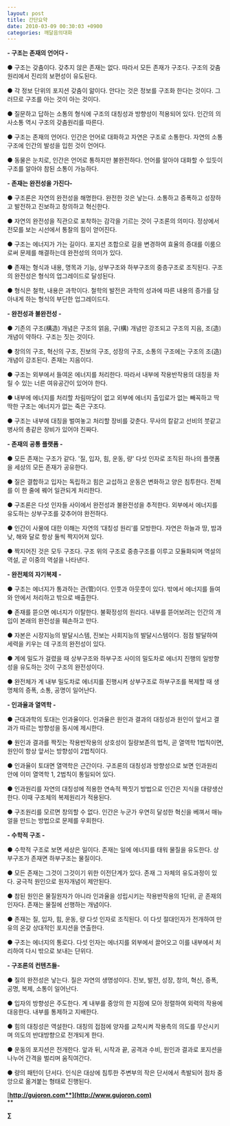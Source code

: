 ```yaml
---
layout: post
title: 간단요약
date: 2010-03-09 00:30:03 +0900
categories: 깨달음의대화
---
```

**- 구조는 존재의 언어다 -**



● 구조는 갖춤이다. 갖추지 않은 존재는 없다. 따라서 모든 존재가 구조다. 구조의 갖춤원리에서 진리의 보편성이 유도된다.



● 각 정보 단위의 포지션 갖춤이 앎이다. 안다는 것은 정보를 구조화 한다는 것이다. 그러므로 구조를 아는 것이 아는 것이다. 



● 질문하고 답하는 소통의 형식에 구조의 대칭성과 방향성이 적용되어 있다. 인간의 의사소통 역시 구조의 갖춤원리를 따른다.



● 구조는 존재의 언어다. 인간은 언어로 대화하고 자연은 구조로 소통한다. 자연의 소통구조에 인간의 발성을 입힌 것이 언어다. 



● 동물은 눈치로, 인간은 언어로 통하지만 불완전하다. 언어를 알아야 대화할 수 있듯이 구조를 알아야 참된 소통이 가능하다. 







**- 존재는 완전성을 가진다-**



● 구조론은 자연의 완전성을 해명한다. 완전한 것은 낳는다. 소통하고 증폭하고 성장하고 발전하고 진보하고 창의하고 혁신한다.



● 자연의 완전성을 직관으로 포착하는 감각을 기르는 것이 구조론의 의미다. 정상에서 전모를 보는 시선에서 통찰의 힘이 얻어진다.



● 구조는 에너지가 가는 길이다. 포지션 조합으로 길을 변경하여 효율의 증대를 이룸으로써 문제를 해결하는데 완전성의 의미가 있다.



● 존재는 형식과 내용, 명목과 기능, 상부구조와 하부구조의 중층구조로 조직된다. 구조의 완전성은 형식의 업그레이드로 달성된다. 



● 형식은 철학, 내용은 과학이다. 철학의 발전은 과학의 성과에 따른 내용의 증가를 담아내게 하는 형식의 부단한 업그레이드다. 







**- 완전성과 불완전성 -**



● 기존의 구조(構造) 개념은 구조의 얽음, 구(構) 개념만 강조되고 구조의 지음, 조(造) 개념이 약하다. 구조는 짓는 것이다.



● 창의의 구조, 혁신의 구조, 진보의 구조, 성장의 구조, 소통의 구조에는 구조의 조(造) 개념이 강조된다. 존재는 지음이다.



● 구조는 외부에서 들여온 에너지를 처리한다. 따라서 내부에 작용반작용의 대칭을 차릴 수 있는 너른 여유공간이 있어야 한다. 



● 내부에 에너지를 처리할 차림마당이 없고 외부에 에너지 출입로가 없는 빼꼭하고 딱딱한 구조는 에너지가 없는 죽은 구조다.



● 구조는 내부에 대칭을 벌여놓고 처리할 장비를 갖춘다. 무사의 칼같고 선비의 붓같고 병사의 총같은 장비가 있어야 진짜다.







**- 존재의 공통 플랫폼 -**



● 모든 존재는 구조가 같다. '질, 입자, 힘, 운동, 량' 다섯 인자로 조직된 하나의 플랫폼을 세상의 모든 존재가 공유한다.



● 질은 결합하고 입자는 독립하고 힘은 교섭하고 운동은 변화하고 양은 침투한다. 전체를 이 한 줄에 꿰어 일관되게 처리한다.



● 구조론은 다섯 인자들 사이에서 완전성과 불완전성을 추적한다. 외부에서 에너지를 유도하는 상부구조를 갖추어야 완전하다.



● 인간이 사물에 대한 이해는 자연의 ‘대칭성 원리’를 모방한다. 자연은 하늘과 땅, 밤과 낮, 해와 달로 항상 둘씩 짝지어져 있다.



● 짝지어진 것은 모두 구조다. 구조 위의 구조로 중층구조를 이루고 모듈화되며 역설의 역설, 곧 이중의 역설을 나타낸다. 







**- 완전체의 자기복제 -**



● 구조는 에너지가 통과하는 관(管)이다. 인풋과 아웃풋이 있다. 밖에서 에너지를 들여와 안에서 처리하고 밖으로 배출한다. 



● 존재를 뜯으면 에너지가 이탈한다. 불확정성의 원리다. 내부를 뜯어보려는 인간의 개입이 본래의 완전성을 훼손하고 만다.



● 자본은 시장지능의 발달시스템, 진보는 사회지능의 발달시스템이다. 점점 발달하여 세력을 키우는 데 구조의 완전성이 있다.



● 계에 밀도가 걸렸을 때 상부구조와 하부구조 사이의 밀도차로 에너지 진행의 일방향성을 유도하는 것이 구조의 완전성이다.



● 완전체가 계 내부 밀도차로 에너지를 진행시켜 상부구조로 하부구조를 복제할 때 생명체의 증폭, 소통, 공명이 일어난다.







**- 인과율과 열역학 -**



● 근대과학의 토대는 인과율이다. 인과율은 원인과 결과의 대칭성과 원인이 앞서고 결과가 따르는 방향성을 동시에 제시한다.



● 원인과 결과를 짝짓는 작용반작용의 상호성이 질량보존의 법칙, 곧 열역학 1법칙이면, 원인이 항상 앞서는 방향성이 2법칙이다.



● 인과율이 토대면 열역학은 근간이다. 구조론의 대칭성과 방향성으로 보면 인과원리 안에 이미 열역학 1, 2법칙이 통일되어 있다.



● 인과원리를 자연의 대칭성에 적용한 연속적 짝짓기 방법으로 인간은 지식을 대량생산한다. 이때 구조체의 복제원리가 적용된다.



● 구조원리를 모르면 창의할 수 없다. 인간은 누군가 우연히 달성한 혁신을 베껴서 매뉴얼을 만드는 방법으로 문제를 우회한다.







**- 수학적 구조 -**



● 수학적 구조로 보면 세상은 일이다. 존재는 일에 에너지를 태워 물질을 유도한다. 상부구조가 존재면 하부구조는 물질이다.



● 모든 존재는 그것이 그것이기 위한 이전단계가 있다. 존재 그 자체의 유도과정이 있다. 궁극적 원인으로 원자개념이 제안된다.



● 참된 원인은 물질원자가 아니라 인과율을 성립시키는 작용반작용의 1단위, 곧 존재의 인자다. 존재는 물질에 선행하는 개념이다.



● 존재는 질, 입자, 힘, 운동, 량 다섯 인자로 조직된다. 이 다섯 절대인자가 전개하여 만유의 온갖 상대적인 포지션을 연출한다.



● 구조는 에너지의 통로다. 다섯 인자는 에너지를 외부에서 끌어오고 이를 내부에서 처리하여 다시 밖으로 보내는 단위다.







**- 구조론의 컨텐츠들-**



● 질의 완전성은 낳는다. 질은 자연의 생명성이다. 진보, 발전, 성장, 창의, 혁신, 증폭, 공명, 복제, 소통이 일어난다. 



● 입자의 방향성은 주도한다. 계 내부를 중앙의 한 지점에 모아 정렬하여 외력의 작용에 대응한다. 내부를 통제하고 지배한다.



● 힘의 대칭성은 역설한다. 대칭의 접점에 양자를 교착시켜 작용측의 의도를 무산시키며 의도의 반대방향으로 전개되게 한다.



● 운동의 포지션은 전개한다. 앞과 뒤, 시작과 끝, 공격과 수비, 원인과 결과로 포지션을 나누어 간격을 벌리며 움직여간다.



● 량의 패턴이 단서다. 인식은 대상에 침투한 주변부의 작은 단서에서 촉발되어 점차 중앙으로 옮겨붙는 형태로 진행된다.









[**http://gujoron.com**](http://www.gujoron.com)**  
** 

**∑**